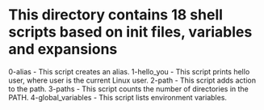 # This directory contains 18 shell scripts based on init files, variables and expansions

0-alias - This script creates an alias.
1-hello_you - This script prints hello user, where user is the current Linux user.
2-path - This script adds action to the path.
3-paths - This script counts the number of directories in the PATH.
4-global_variables - This script lists environment variables.
